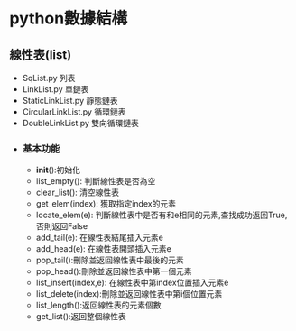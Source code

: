 # python數據結構
## 線性表(list)
* SqList.py 列表
* LinkList.py 單鏈表
* StaticLinkList.py 靜態鏈表
* CircularLinkList.py 循環鏈表
* DoubleLinkList.py 雙向循環鏈表
* ### 基本功能
  * __init__():初始化
  * list_empty(): 判斷線性表是否為空
  * clear_list(): 清空線性表
  * get_elem(index): 獲取指定index的元素
  * locate_elem(e): 判斷線性表中是否有和e相同的元素,查找成功返回True,否則返回False
  * add_tail(e): 在線性表結尾插入元素e
  * add_head(e): 在線性表開頭插入元素e
  * pop_tail():刪除並返回線性表中最後的元素
  * pop_head():刪除並返回線性表中第一個元素
  * list_insert(index,e): 在線性表中第index位置插入元素e
  * list_delete(index):刪除並返回線性表中第i個位置元素
  * list_length():返回線性表的元素個數
  * get_list():返回整個線性表